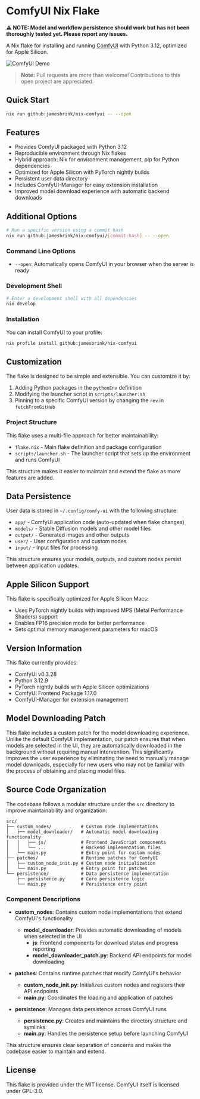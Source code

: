 # ComfyUI Nix Flake

**⚠️ NOTE: Model and workflow persistence should work but has not been thoroughly tested yet. Please report any issues.**

A Nix flake for installing and running [ComfyUI](https://github.com/comfyanonymous/ComfyUI) with Python 3.12, optimized for Apple Silicon.

![ComfyUI Demo](comfyui-demo.gif)

> **Note:** Pull requests are more than welcome! Contributions to this open project are appreciated.

## Quick Start

```bash
nix run github:jamesbrink/nix-comfyui -- --open
```

## Features

- Provides ComfyUI packaged with Python 3.12
- Reproducible environment through Nix flakes
- Hybrid approach: Nix for environment management, pip for Python dependencies
- Optimized for Apple Silicon with PyTorch nightly builds
- Persistent user data directory
- Includes ComfyUI-Manager for easy extension installation
- Improved model download experience with automatic backend downloads

## Additional Options

```bash
# Run a specific version using a commit hash
nix run github:jamesbrink/nix-comfyui/[commit-hash] -- --open
```

### Command Line Options

- `--open`: Automatically opens ComfyUI in your browser when the server is ready

### Development Shell

```bash
# Enter a development shell with all dependencies
nix develop
```

### Installation

You can install ComfyUI to your profile:

```bash
nix profile install github:jamesbrink/nix-comfyui
```

## Customization

The flake is designed to be simple and extensible. You can customize it by:

1. Adding Python packages in the `pythonEnv` definition
2. Modifying the launcher script in `scripts/launcher.sh`
3. Pinning to a specific ComfyUI version by changing the `rev` in `fetchFromGitHub`

### Project Structure

This flake uses a multi-file approach for better maintainability:

- `flake.nix` - Main flake definition and package configuration
- `scripts/launcher.sh` - The launcher script that sets up the environment and runs ComfyUI

This structure makes it easier to maintain and extend the flake as more features are added.

## Data Persistence

User data is stored in `~/.config/comfy-ui` with the following structure:

- `app/` - ComfyUI application code (auto-updated when flake changes)
- `models/` - Stable Diffusion models and other model files
- `output/` - Generated images and other outputs
- `user/` - User configuration and custom nodes
- `input/` - Input files for processing

This structure ensures your models, outputs, and custom nodes persist between application updates.

## Apple Silicon Support

This flake is specifically optimized for Apple Silicon Macs:

- Uses PyTorch nightly builds with improved MPS (Metal Performance Shaders) support
- Enables FP16 precision mode for better performance
- Sets optimal memory management parameters for macOS

## Version Information

This flake currently provides:

- ComfyUI v0.3.28
- Python 3.12.9
- PyTorch nightly builds with Apple Silicon optimizations
- ComfyUI Frontend Package 1.17.0
- ComfyUI-Manager for extension management

## Model Downloading Patch

This flake includes a custom patch for the model downloading experience. Unlike the default ComfyUI implementation, our patch ensures that when models are selected in the UI, they are automatically downloaded in the background without requiring manual intervention. This significantly improves the user experience by eliminating the need to manually manage model downloads, especially for new users who may not be familiar with the process of obtaining and placing model files.

## Source Code Organization

The codebase follows a modular structure under the `src` directory to improve maintainability and organization:

```
src/
├── custom_nodes/           # Custom node implementations
│   ├── model_downloader/   # Automatic model downloading functionality
│   │   ├── js/             # Frontend JavaScript components
│   │   └── ...             # Backend implementation files
│   └── main.py             # Entry point for custom nodes
├── patches/                # Runtime patches for ComfyUI
│   ├── custom_node_init.py # Custom node initialization
│   └── main.py             # Entry point for patches
└── persistence/            # Data persistence implementation
    ├── persistence.py      # Core persistence logic
    └── main.py             # Persistence entry point
```

### Component Descriptions

- **custom_nodes**: Contains custom node implementations that extend ComfyUI's functionality
  - **model_downloader**: Provides automatic downloading of models when selected in the UI
    - **js**: Frontend components for download status and progress reporting
    - **model_downloader_patch.py**: Backend API endpoints for model downloading

- **patches**: Contains runtime patches that modify ComfyUI's behavior
  - **custom_node_init.py**: Initializes custom nodes and registers their API endpoints
  - **main.py**: Coordinates the loading and application of patches

- **persistence**: Manages data persistence across ComfyUI runs
  - **persistence.py**: Creates and maintains the directory structure and symlinks
  - **main.py**: Handles the persistence setup before launching ComfyUI

This structure ensures clear separation of concerns and makes the codebase easier to maintain and extend.

## License

This flake is provided under the MIT license. ComfyUI itself is licensed under GPL-3.0.
